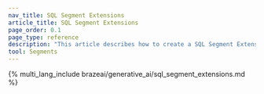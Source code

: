 ```yaml
---
nav_title: SQL Segment Extensions
article_title: SQL Segment Extensions
page_order: 0.1
page_type: reference
description: "This article describes how to create a SQL Segment Extension using Snowflake queries."
tool: Segments
---
```


{% multi_lang_include brazeai/generative_ai/sql_segment_extensions.md %}
